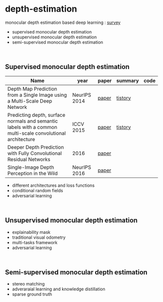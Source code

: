 # depth-estimation
monocular depth estimation based deep learning : [survey](https://arxiv.org/pdf/2003.06620.pdf)
- supervised monocular depth estimation
- unsupervised monocular depth estimation
- semi-supervised monocular depth estimation
<br/>

## Supervised monocular depth estimation


|Name|year|paper|summary|code|
|---|---|---|---|---|
|Depth Map Prediction from a Single Image using a Multi-Scale Deep Network|NeurIPS 2014|[paper](https://arxiv.org/pdf/1406.2283v1.pdf)|[tistory](https://hey-stranger.tistory.com/306)||
|Predicting depth, surface normals and semantic labels with a common multi-scale convolutional architecture|ICCV 2015|[paper](https://arxiv.org/pdf/1411.4734v4.pdf)|[tistory](https://hey-stranger.tistory.com/308)||
|Deeper Depth Prediction with Fully Convolutional Residual Networks|2016|[paper](https://arxiv.org/pdf/1606.00373v2.pdf)|||
|Single-Image Depth Perception in the Wild|NeurIPS 2016|[paper](https://arxiv.org/pdf/1604.03901v2.pdf)|||

- different architectures and loss functions
- conditional random fields
- adversarial learning
<br/>


## Unsupervised monocular depth estimation

- explainability mask
- traditional visual odometry
- multi-tasks framework
- adversarial learning
<br/>


## Semi-supervised monocular depth estimation

- stereo matching
- adveraraial learning and knowledge distillation
- sparse ground truth
<br/>



